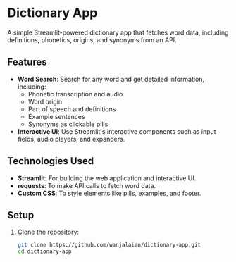# Dictionary App

A simple Streamlit-powered dictionary app that fetches word data, including definitions, phonetics, origins, and synonyms from an API.

## Features

- **Word Search**: Search for any word and get detailed information, including:
  - Phonetic transcription and audio
  - Word origin
  - Part of speech and definitions
  - Example sentences
  - Synonyms as clickable pills
- **Interactive UI**: Use Streamlit's interactive components such as input fields, audio players, and expanders.

## Technologies Used

- **Streamlit**: For building the web application and interactive UI.
- **requests**: To make API calls to fetch word data.
- **Custom CSS**: To style elements like pills, examples, and footer.

## Setup

1. Clone the repository:
   ```bash
   git clone https://github.com/wanjalaian/dictionary-app.git
   cd dictionary-app
